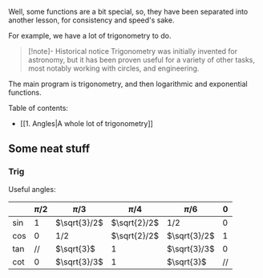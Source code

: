 Well, some functions are a bit special, so, they have been separated into another lesson, for consistency and speed's sake.

For example, we have a lot of trigonometry to do.

>[!note]- Historical notice
> Trigonometry was initially invented for astronomy, but it has been proven useful for a variety of other tasks, most notably working with circles, and engineering.

The main program is trigonometry, and then logarithmic and exponential functions.

Table of contents:

- [[1. Angles|A whole lot of trigonometry]]


## Some neat stuff

### Trig

Useful angles:

|     | $\pi/2$ | $\pi/3$      | $\pi/4$      | $\pi/6$      | 0   |
| --- | ------- | ------------ | ------------ | ------------ | --- |
| sin | 1       | $\sqrt{3}/2$ | $\sqrt{2}/2$ | 1/2          | 0   |
| cos | 0       | 1/2          | $\sqrt{2}/2$ | $\sqrt{3}/2$ | 1   |
| tan | //      | $\sqrt{3}$   | 1            | $\sqrt{3}/3$ | 0   |
| cot | 0       | $\sqrt{3}/3$ | 1            | $\sqrt{3}$   | //  |

